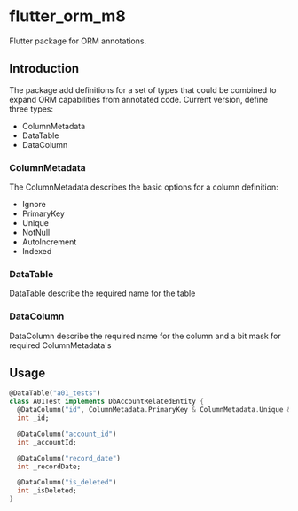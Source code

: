 # flutter_orm_m8

Flutter package for ORM annotations.

## Introduction

The package add definitions for a set of types that could be combined to expand ORM capabilities from annotated code.
Current version, define three types:

- ColumnMetadata
- DataTable
- DataColumn

### ColumnMetadata

The ColumnMetadata describes the basic options for a column definition:

- Ignore
- PrimaryKey
- Unique
- NotNull
- AutoIncrement
- Indexed

### DataTable

DataTable describe the required name for the table

### DataColumn

DataColumn describe the required name for the column and a bit mask for required ColumnMetadata's

## Usage


```dart
@DataTable("a01_tests")
class A01Test implements DbAccountRelatedEntity {
  @DataColumn("id", ColumnMetadata.PrimaryKey & ColumnMetadata.Unique & ColumnMetadata.AutoIncrement)
  int _id;

  @DataColumn("account_id")
  int _accountId;

  @DataColumn("record_date")
  int _recordDate;

  @DataColumn("is_deleted")
  int _isDeleted;
}
```

